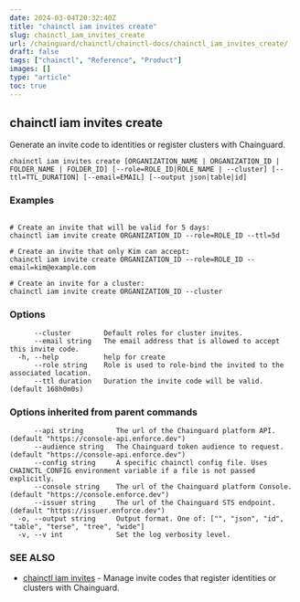 ```yaml
---
date: 2024-03-04T20:32:40Z
title: "chainctl iam invites create"
slug: chainctl_iam_invites_create
url: /chainguard/chainctl/chainctl-docs/chainctl_iam_invites_create/
draft: false
tags: ["chainctl", "Reference", "Product"]
images: []
type: "article"
toc: true
---
```

## chainctl iam invites create

Generate an invite code to identities or register clusters with Chainguard.

```
chainctl iam invites create [ORGANIZATION_NAME | ORGANIZATION_ID | FOLDER_NAME | FOLDER_ID] [--role=ROLE_ID|ROLE_NAME | --cluster] [--ttl=TTL_DURATION] [--email=EMAIL] [--output json|table|id]
```

### Examples

```

# Create an invite that will be valid for 5 days:
chainctl iam invite create ORGANIZATION_ID --role=ROLE_ID --ttl=5d

# Create an invite that only Kim can accept:
chainctl iam invite create ORGANIZATION_ID --role=ROLE_ID --email=kim@example.com

# Create an invite for a cluster:
chainctl iam invite create ORGANIZATION_ID --cluster

```

### Options

```
      --cluster        Default roles for cluster invites.
      --email string   The email address that is allowed to accept this invite code.
  -h, --help           help for create
      --role string    Role is used to role-bind the invited to the associated location.
      --ttl duration   Duration the invite code will be valid. (default 168h0m0s)
```

### Options inherited from parent commands

```
      --api string        The url of the Chainguard platform API. (default "https://console-api.enforce.dev")
      --audience string   The Chainguard token audience to request. (default "https://console-api.enforce.dev")
      --config string     A specific chainctl config file. Uses CHAINCTL_CONFIG environment variable if a file is not passed explicitly.
      --console string    The url of the Chainguard platform Console. (default "https://console.enforce.dev")
      --issuer string     The url of the Chainguard STS endpoint. (default "https://issuer.enforce.dev")
  -o, --output string     Output format. One of: ["", "json", "id", "table", "terse", "tree", "wide"]
  -v, --v int             Set the log verbosity level.
```

### SEE ALSO

* [chainctl iam invites](/chainguard/chainctl/chainctl-docs/chainctl_iam_invites/)	 - Manage invite codes that register identities or clusters with Chainguard.

